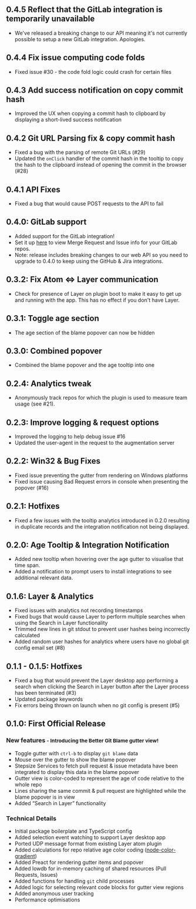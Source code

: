 ## 0.4.5 Reflect that the GitLab integration is temporarily unavailable
* We've released a breaking change to our API meaning it's not currently possible to setup a new GitLab integration. Apologies.

## 0.4.4 Fix issue computing code folds
* Fixed issue #30 - the code fold logic could crash for certain files

## 0.4.3 Add success notification on copy commit hash
* Improved the UX when copying a commit hash to clipboard by displaying a short-lived success notification

## 0.4.2 Git URL Parsing fix & copy commit hash
* Fixed a bug with the parsing of remote Git URLs (#29)
* Updated the `onClick` handler of the commit hash in the tooltip to copy the hash to the clipboard instead of opening the commit in the browser (#28)

## 0.4.1 API Fixes
* Fixed a bug that would cause POST requests to the API to fail

## 0.4.0: GitLab support
* Added support for the GitLab integration!
* Set it up [here](https://stepsize.com/gitlab/setup) to view Merge Request and Issue info for your GitLab repos.
* Note: release includes breaking changes to our web API so you need to upgrade to 0.4.0 to keep using the GitHub & Jira integrations.

## 0.3.2: Fix Atom <=> Layer communication
* Check for presence of Layer on plugin boot to make it easy to get up and running with the app. This has no effect if you don't have Layer.

## 0.3.1: Toggle age section
* The age section of the blame popover can now be hidden

## 0.3.0: Combined popover
* Combined the blame popover and the age tooltip into one

## 0.2.4: Analytics tweak
* Anonymously track repos for which the plugin is used to measure team usage (see #21).

## 0.2.3: Improve logging & request options
* Improved the logging to help debug issue #16
* Updated the user-agent in the request to the augmentation server

## 0.2.2: Win32 & Bug Fixes
* Fixed issue preventing the gutter from rendering on Windows platforms
* Fixed issue causing Bad Request errors in console when presenting the popover (#16)

## 0.2.1: Hotfixes
* Fixed a few issues with the tooltip analytics introduced in 0.2.0 resulting in duplicate records and the integration notification not being displayed.

## 0.2.0: Age Tooltip & Integration Notification
* Added new tooltip when hovering over the age gutter to visualise that time span.
* Added a notification to prompt users to install integrations to see additional relevant data.

## 0.1.6: Layer & Analytics
* Fixed issues with analytics not recording timestamps
* Fixed bugs that would cause Layer to perform multiple searches when using the Search in Layer functionality
* Trimmed new lines in git stdout to prevent user hashes being incorrectly calculated
* Added random user hashes for analytics where users have no global git config email set (#8)

## 0.1.1 - 0.1.5: Hotfixes
* Fixed a bug that would prevent the Layer desktop app performing a search when clicking the Search in Layer button after the Layer process has been terminated (#3)
* Updated package keywords
* Fix errors being thrown on launch when no git config is present (#5)

## 0.1.0: First Official Release
### New features <small>- Introducing the Better Git Blame gutter view!</small>
* Toggle gutter with `ctrl-b` to display `git blame` data
* Mouse over the gutter to show the blame popover
* Stepsize Services to fetch pull request & issue metadata have been integrated to display this data in the blame popover
* Gutter view is color-coded to represent the age of code relative to the whole repo
* Lines sharing the same commit & pull request are highlighted while the blame popover is in view
* Added “Search in Layer” functionality

### Technical Details
* Initial package boilerplate and TypeScript config
* Added selection event watching to support Layer desktop app
* Ported UDP message format from existing Layer atom plugin
* Added calculations for repo relative age color coding ([node-color-gradient](https://github.com/Stepsize/node-color-gradient))
* Added Preact for rendering gutter items and popover
* Added lowdb for in-memory caching of shared resources (Pull Requests, Issues)
* Added functions for handling `git` child processes
* Added logic for selecting relevant code blocks for gutter view regions
* Added anonymous user tracking
* Performance optimisations

